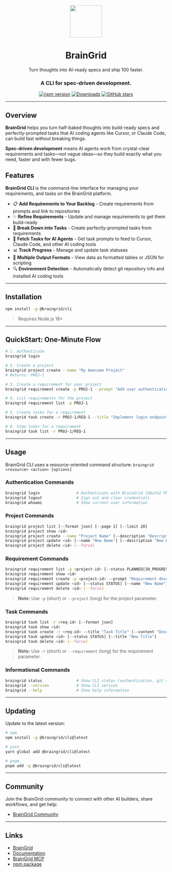 <div align="center">
<img src="https://www.braingrid.ai/logos/braingrid-symbol-800.png" width="100"/>
  <h1>BrainGrid</h1>

  <p>Turn thoughts into AI-ready specs and ship 100 faster.</p>
  <h3>A CLI for spec-driven development.</h3>

  [![npm version](https://img.shields.io/npm/v/@braingrid/cli.svg?color=blue&logo=npm)](https://www.npmjs.com/package/@braingrid/cli)
  [![Downloads](https://img.shields.io/npm/dm/@braingrid/cli.svg?color=green)](https://www.npmjs.com/package/@braingrid/cli)
  [![GitHub stars](https://img.shields.io/github/stars/BrainGridAI/braingrid?style=social)](https://github.com/BrainGridAI/braingrid)
</div>

---

## Overview

**BrainGrid** helps you turn half-baked thoughts into build-ready specs and perfectly-prompted tasks that AI coding agents like Cursor, or Claude Code, can build fast without breaking things.

**Spec-driven development** means AI agents work from crystal-clear requirements and tasks—not vague ideas—so they build exactly what you need, faster and with fewer bugs.

## Features

**BrainGrid CLI** is the command-line interface for managing your requirements, and tasks on the BrainGrid platform.

- 📋 **Add Requirements to Your Backlog** - Create requirements from prompts and link to repositories
- ✨ **Refine Requirements** - Update and manage requirements to get them build-ready
- 🎯 **Break Down into Tasks** - Create perfectly-prompted tasks from requirements
- 🤖 **Fetch Tasks for AI Agents** - Get task prompts to feed to Cursor, Claude Code, and other AI coding tools
- 📊 **Track Progress** - Manage and update task statuses
- 💾 **Multiple Output Formats** - View data as formatted tables or JSON for scripting
- 🔍 **Environment Detection** - Automatically detect git repository info and installed AI coding tools

---

## Installation

```bash
npm install -g @braingrid/cli
```

> Requires Node.js 18+

---

## QuickStart: One-Minute Flow

```bash
# 1. Authenticate
braingrid login

# 2. Create a project
braingrid project create --name "My Awesome Project"
# Returns: PROJ-1

# 3. Create a requirement for your project
braingrid requirement create -p PROJ-1 --prompt "Add user authentication"

# 4. List requirements for the project
braingrid requirement list -p PROJ-1

# 5. Create tasks for a requirement
braingrid task create -r PROJ-1/REQ-1 --title "Implement login endpoint"

# 6. View tasks for a requirement
braingrid task list -r PROJ-1/REQ-1
```
---

## Usage

BrainGrid CLI uses a resource-oriented command structure: `braingrid <resource> <action> [options]`

### Authentication Commands

```bash
braingrid login                # Authenticate with BrainGrid (OAuth2 PKCE flow)
braingrid logout               # Sign out and clear credentials
braingrid whoami               # Show current user information
```

### Project Commands

```bash
braingrid project list [--format json] [--page 1] [--limit 20]
braingrid project show <id>
braingrid project create --name "Project Name" [--description "Description"]
braingrid project update <id> [--name "New Name"] [--description "New Description"]
braingrid project delete <id> [--force]
```

### Requirement Commands

```bash
braingrid requirement list -p <project-id> [--status PLANNED|IN_PROGRESS|COMPLETED|CANCELLED] [--format json]
braingrid requirement show <id>
braingrid requirement create -p <project-id> --prompt "Requirement description" [--repositories "owner/repo,owner/repo2"]
braingrid requirement update <id> [--status STATUS] [--name "New Name"]
braingrid requirement delete <id> [--force]
```

> **Note:** Use `-p` (short) or `--project` (long) for the project parameter.

### Task Commands

```bash
braingrid task list -r <req-id> [--format json]
braingrid task show <id>
braingrid task create -r <req-id> --title "Task Title" [--content "Description"]
braingrid task update <id> [--status STATUS] [--title "New Title"]
braingrid task delete <id> [--force]
```

> **Note:** Use `-r` (short) or `--requirement` (long) for the requirement parameter.

### Informational Commands

```bash
braingrid status               # Show CLI status (authentication, git repo, configuration)
braingrid --version            # Show CLI version
braingrid --help               # Show help information
```

---

## Updating

Update to the latest version:

```bash
# npm
npm install -g @braingrid/cli@latest

# yarn
yarn global add @braingrid/cli@latest

# pnpm
pnpm add -g @braingrid/cli@latest
```

---

## Community

Join the BrainGrid community to connect with other AI builders, share workflows, and get help:

- [BrainGrid Community](https://www.braingrid.ai/community)

---

## Links

- [BrainGrid](https://www.braingrid.ai)
- [Documentation](https://docs.braingrid.ai)
- [BrainGrid MCP](https://docs.braingrid.ai/mcp-server/overview)
- [npm package](https://www.npmjs.com/package/@braingrid/cli)

